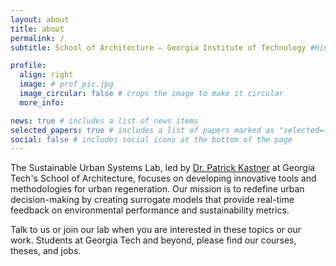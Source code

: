 ```yaml
---
layout: about
title: about
permalink: /
subtitle: School of Architecture — Georgia Institute of Technology #Hinman Building, 723 Cherry St NW, Atlanta, GA 30332

profile:
  align: right
  image: # prof_pic.jpg
  image_circular: false # crops the image to make it circular
  more_info: 

news: true # includes a list of news items
selected_papers: true # includes a list of papers marked as "selected={true}"
social: false # includes social icons at the bottom of the page
---
```


The Sustainable Urban Systems Lab, led by [Dr. Patrick Kastner](people/) at Georgia Tech's School of Architecture, focuses on developing innovative tools and methodologies for urban regeneration. Our mission is to redefine urban decision-making by creating surrogate models that provide real-time feedback on environmental performance and sustainability metrics.

Talk to us or join our lab when you are interested in these topics or our work. Students at Georgia Tech and beyond, please find our courses, theses, and jobs.
